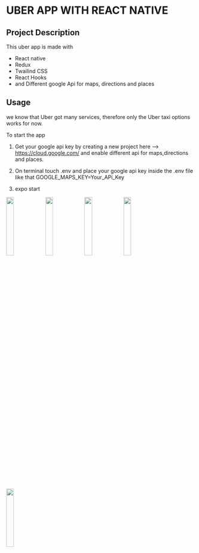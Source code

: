 
# UBER APP WITH REACT NATIVE

## Project Description
 This uber app is made with 
 - React native 
 - Redux
 - Twailind CSS
 - React Hooks
 - and Different google Api for maps, directions and places 



## Usage

we know that Uber got many services, therefore only the Uber taxi options works for now.

To start the app 
1. Get your google api key by creating a new project here --> https://cloud.google.com/ and enable different api for maps,directions and places.

2. On terminal touch .env and place your google api key inside the .env file like that GOOGLE_MAPS_KEY=Your_APi_Key

3. expo start 

<div>
<img src="https://user-images.githubusercontent.com/42774502/133279590-77f7394f-f5b2-435f-b724-dd8acadb4ad4.png" width=20% height=20%>
<img src="https://user-images.githubusercontent.com/42774502/132996967-b7c75237-6915-4587-a19d-343264b99507.png" width=20% height=20%>
<img src="https://user-images.githubusercontent.com/42774502/132996972-ab969411-3cc2-4786-87b3-ac82d167a45d.png" width=20% height=20%>
<img src="https://user-images.githubusercontent.com/42774502/132996974-7da78784-8906-4168-b746-936fdb870066.png" width=20% height=20%>
<img src="https://user-images.githubusercontent.com/42774502/132996977-e9b8fa29-c49d-4191-b817-6f66f1b29b04.png" width=20% height=20%>
<div>

